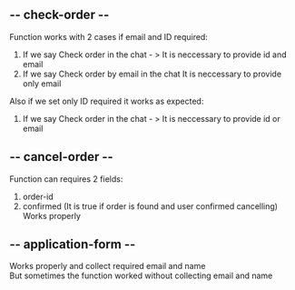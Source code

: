 ## -- check-order --   ##
Function works with 2 cases if email and ID required:    
1) If we say Check order in the chat - > It is neccessary to provide id and email    
2) If we say Check order by email in the chat It is neccessary to provide only email    
  
Also if we set only ID required it works as expected:  
1) If we say Check order in the chat - > It is neccessary to provide id or email  

## -- cancel-order --  ##
Function can requires 2 fields:  
1) order-id  
2) confirmed (It is true if order is found and user confirmed cancelling)  
Works properly  

## -- application-form --  ##
Works properly and collect required email and name  
But sometimes the function worked without collecting email and name  
